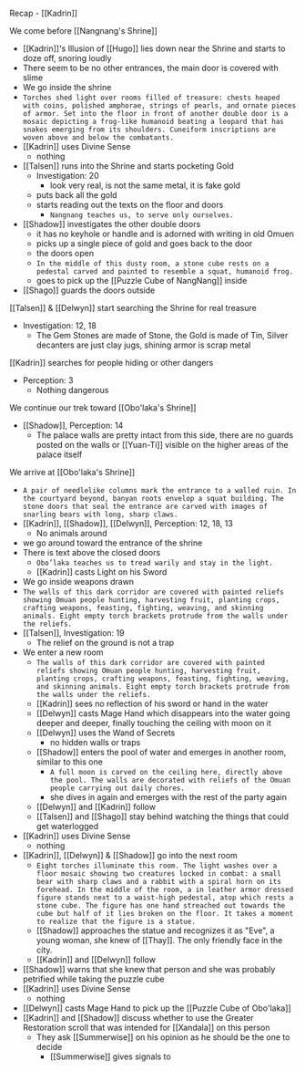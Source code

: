 Recap - [[Kadrin]]

We come before [[Nangnang's Shrine]]
- [[Kadrin]]'s Illusion of [[Hugo]] lies down near the Shrine and starts to doze off, snoring loudly
- There seem to be no other entrances, the main door is covered with slime
- We go inside the shrine
- `Torches shed light over rooms filled of treasure: chests heaped with coins, polished amphorae, strings of pearls, and ornate pieces of armor. Set into the floor in front of another double door is a mosaic depicting a frog-like humanoid beating a leopard that has snakes emerging from its shoulders. Cuneiform inscriptions are woven above and below the combatants.`
- [[Kadrin]] uses Divine Sense
	- nothing
- [[Talsen]] runs into the Shrine and starts pocketing Gold
	- Investigation: 20
		- look very real, is not the same metal, it is fake gold
	- puts back all the gold
	- starts reading out the texts on the floor and doors
		- `Nangnang teaches us, to serve only ourselves.`
- [[Shadow]] investigates the other double doors
	- it has no keyhole or handle and is adorned with writing in old Omuen
	- picks up a single piece of gold and goes back to the door
	- the doors open
	- `In the middle of this dusty room, a stone cube rests on a pedestal carved and painted to resemble a squat, humanoid frog.`
	- goes to pick up the [[Puzzle Cube of NangNang]] inside
- [[Shago]] guards the doors outside

[[Talsen]] & [[Delwyn]] start searching the Shrine for real treasure
- Investigation: 12, 18
	- The Gem Stones are made of Stone, the Gold is made of Tin, Silver decanters are just clay jugs, shining armor is scrap metal

[[Kadrin]] searches for people hiding or other dangers
- Perception: 3
	- Nothing dangerous

We continue our trek toward [[Obo'laka's Shrine]]
- [[Shadow]], Perception: 14
	- The palace walls are pretty intact from this side, there are no guards posted on the walls or [[Yuan-Ti]] visible on the higher areas of the palace itself

We arrive at [[Obo'laka's Shrine]]
- `A pair of needlelike columns mark the entrance to a walled ruin. In the courtyard beyond, banyan roots envelop a squat building. The stone doors that seal the entrance are carved with images of snarling bears with long, sharp claws.`
- [[Kadrin]], [[Shadow]], [[Delwyn]], Perception: 12, 18, 13
	- No animals around
- we go around toward the entrance of the shrine
- There is text above the closed doors
	- `Obo’laka teaches us to tread warily and stay in the light.`
	- [[Kadrin]] casts Light on his Sword
- We go inside weapons drawn
- `The walls of this dark corridor are covered with painted reliefs showing Omuan people hunting, harvesting fruit, planting crops, crafting weapons, feasting, fighting, weaving, and skinning animals. Eight empty torch brackets protrude from the walls under the reliefs.`
- [[Talsen]], Investigation: 19
	- The relief on the ground is not a trap
- We enter a new room
	- `The walls of this dark corridor are covered with painted reliefs showing Omuan people hunting, harvesting fruit, planting crops, crafting weapons, feasting, fighting, weaving, and skinning animals. Eight empty torch brackets protrude from the walls under the reliefs.`
	- [[Kadrin]] sees no reflection of his sword or hand in the water
	- [[Delwyn]] casts Mage Hand which disappears into the water going deeper and deeper, finally touching the ceiling with moon on it
	- [[Delwyn]] uses the Wand of Secrets
		- no hidden walls or traps
	- [[Shadow]] enters the pool of water and emerges in another room, similar to this one
		- `A full moon is carved on the ceiling here, directly above the pool. The walls are decorated with reliefs of the Omuan people carrying out daily chores.`
		- she dives in again and emerges with the rest of the party again
	- [[Delwyn]] and [[Kadrin]] follow
	- [[Talsen]] and [[Shago]] stay behind watching the things that could get waterlogged
- [[Kadrin]] uses Divine Sense
	- nothing
- [[Kadrin]], [[Delwyn]] & [[Shadow]] go into the next room
	- `Eight torches illuminate this room. The light washes over a floor mosaic showing two creatures locked in combat: a small bear with sharp claws and a rabbit with a spiral horn on its forehead. In the middle of the room, a in leather armor dressed figure stands next to a waist-high pedestal, atop which rests a stone cube. The figure has one hand streached out towards the cube but half of it lies broken on the floor. It takes a moment to realize that the figure is a statue.`
	- [[Shadow]] approaches the statue and recognizes it as "Eve", a young woman, she knew of [[Thay]]. The only friendly face in the city.
	- [[Kadrin]] and [[Delwyn]] follow
- [[Shadow]] warns that she knew that person and she was probably petrified while taking the puzzle cube
- [[Kadrin]] uses Divine Sense
	- nothing
- [[Delwyn]] casts Mage Hand to pick up the [[Puzzle Cube of Obo'laka]]
- [[Kadrin]] and [[Shadow]] discuss whether to use the Greater Restoration scroll that was intended for [[Xandala]] on this person
	- They ask [[Summerwise]] on his opinion as he should be the one to decide
		- [[Summerwise]] gives signals to 